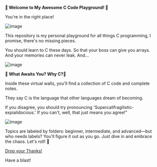 **🚀 Welcome to My Awesome C Code Playground! 🚀**

You're in the right place! 

![image](https://github.com/user-attachments/assets/60d8f874-aabb-4a5d-a18f-bcb7c3fc13e4)

This repository is my personal playground for all things C programming, I promise, there's no missing pieces. 

You should learn to C these days. So that your boss can give you arrays. And your memories can never leak. And...

![image](https://github.com/user-attachments/assets/0adb27db-bf02-4bb4-9561-67aec88fe72f)

**🌟 What Awaits You? Why C?🌟**

Inside these virtual walls, you'll find a collection of C code and complete notes.

They say C is the language that other languages dream of becoming. 

If you disagree, you should try pronouncing 'Supercalifragilistic-expialidocious.' If you can't, well, that just means you agree!"

![image](https://github.com/user-attachments/assets/96eb1973-0a62-42f6-83a4-7b031ca52354)

Topics are labeled by folders: beginner, intermediate, and advanced—but who needs labels? You'll figure it out as you go. Just dive in and embrace the chaos. Let's roll! 🎉

[Drop your Thanks!](https://www.paypal.com/donate/?hosted_button_id=ZKCJNMVY5Y9S6)

Have a blast!
